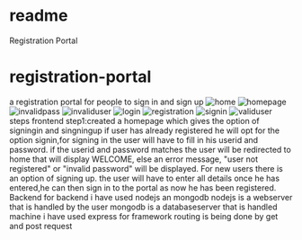 # readme
Registration Portal
# registration-portal
a registration  portal for people to sign in and sign up
![home](https://user-images.githubusercontent.com/44523159/47619355-ce759f80-db03-11e8-9f7c-ff7e4601d841.PNG)
![homepage](https://user-images.githubusercontent.com/44523159/47619356-d1709000-db03-11e8-9529-66cebf0747b7.PNG)
![invalidpass](https://user-images.githubusercontent.com/44523159/47619358-d3d2ea00-db03-11e8-983f-8a55379af0ef.PNG)
![invaliduser](https://user-images.githubusercontent.com/44523159/47619361-d59cad80-db03-11e8-9778-367d9c9b8a80.PNG)
![login](https://user-images.githubusercontent.com/44523159/47619362-d6cdda80-db03-11e8-8f7b-e611c902b0b9.PNG)
![registration](https://user-images.githubusercontent.com/44523159/47619363-d8979e00-db03-11e8-90e0-2f0dc23a982a.PNG)
![signin](https://user-images.githubusercontent.com/44523159/47619366-dcc3bb80-db03-11e8-92a8-ce02e397485e.PNG)
![validuser](https://user-images.githubusercontent.com/44523159/47619367-e0efd900-db03-11e8-822b-be9a52564d6e.PNG)
steps
frontend
step1:created a homepage which gives the option of signingin and singningup
if user has already registered he will opt for the option signin,for signing in the user will have to fill in his userid and password.
if the userid and password matches the user will be redirected to home that will display WELCOME, else an error message, "user not registered" or "invalid password" will be displayed.
For new users there is an option of signing up.
the user will have to enter all details once he has entered,he can then sign in to the portal as now he has been registered.
Backend
for backend i have used nodejs an mongodb
nodejs is a webserver that  is handled by the user
mongodb is a databaseserver that is handled machine
i have used express for  framework
routing is being  done by get and post request

